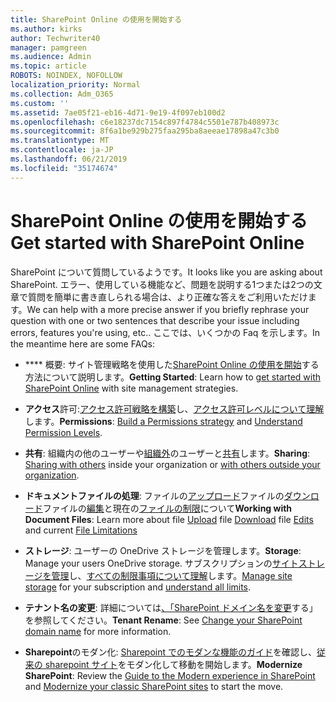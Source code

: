 ```yaml
---
title: SharePoint Online の使用を開始する
ms.author: kirks
author: Techwriter40
manager: pamgreen
ms.audience: Admin
ms.topic: article
ROBOTS: NOINDEX, NOFOLLOW
localization_priority: Normal
ms.collection: Adm_O365
ms.custom: ''
ms.assetid: 7ae05f21-eb16-4d71-9e19-4f097eb100d2
ms.openlocfilehash: c6e18237dc7154c897f4784c5501e787b408973c
ms.sourcegitcommit: 8f6a1be929b275faa295ba8aeeae17898a47c3b0
ms.translationtype: MT
ms.contentlocale: ja-JP
ms.lasthandoff: 06/21/2019
ms.locfileid: "35174674"
---
```

# <a name="get-started-with-sharepoint-online"></a><span data-ttu-id="58f00-102">SharePoint Online の使用を開始する</span><span class="sxs-lookup"><span data-stu-id="58f00-102">Get started with SharePoint Online</span></span>

<span data-ttu-id="58f00-103">SharePoint について質問しているようです。</span><span class="sxs-lookup"><span data-stu-id="58f00-103">It looks like you are asking about SharePoint.</span></span> <span data-ttu-id="58f00-104">エラー、使用している機能など、問題を説明する1つまたは2つの文章で質問を簡単に書き直しられる場合は、より正確な答えをご利用いただけます。</span><span class="sxs-lookup"><span data-stu-id="58f00-104">We can help with a more precise answer if you briefly rephrase your question with one or two sentences that describe your issue including errors, features you're using, etc..</span></span> <span data-ttu-id="58f00-105">ここでは、いくつかの Faq を示します。</span><span class="sxs-lookup"><span data-stu-id="58f00-105">In the meantime here are some FAQs:</span></span>



- <span data-ttu-id="58f00-106">\*\*\*\* 概要: サイト管理戦略を使用した[SharePoint Online の使用を開始](https://docs.microsoft.com/sharepoint/introduction)する方法について説明します。</span><span class="sxs-lookup"><span data-stu-id="58f00-106">**Getting Started**: Learn how to [get started with SharePoint Online](https://docs.microsoft.com/sharepoint/introduction) with site management strategies.</span></span>

- <span data-ttu-id="58f00-107">**アクセス**許可:[アクセス許可戦略を構築](https://docs.microsoft.com/sharepoint/default-sharepoint-groups)し、[アクセス許可レベルについて理解](https://docs.microsoft.com/sharepoint/understanding-permission-levels)します。</span><span class="sxs-lookup"><span data-stu-id="58f00-107">**Permissions**: [Build a Permissions strategy](https://docs.microsoft.com/sharepoint/default-sharepoint-groups) and [Understand Permission Levels](https://docs.microsoft.com/sharepoint/understanding-permission-levels).</span></span>

- <span data-ttu-id="58f00-108">**共有**: 組織内の他のユーザーや[組織外](https://docs.microsoft.com/sharepoint/external-sharing-overview)のユーザーと[共有](https://docs.microsoft.com/sharepoint/default-sharepoint-groups)します。</span><span class="sxs-lookup"><span data-stu-id="58f00-108">**Sharing**: [Sharing with others](https://docs.microsoft.com/sharepoint/default-sharepoint-groups) inside your organization or [with others outside your organization](https://docs.microsoft.com/sharepoint/external-sharing-overview).</span></span>

- <span data-ttu-id="58f00-109">**ドキュメントファイルの処理**: ファイルの[アップロード](https://support.office.com/article/Upload-a-folder-or-files-to-a-document-library-eb18fcba-c953-4d45-8d90-8da66edeacdb)ファイルの[ダウンロード](https://support.office.com/article/Download-files-and-folders-from-OneDrive-or-SharePoint-5c7397b7-19c7-4893-84fe-d02e8fa5df05)ファイルの[編集](https://support.office.com/article/Edit-a-document-in-a-document-library-02d8497f-1c13-4114-949a-b8466f639b07)と現在の[ファイルの制限](https://support.office.com/article/invalid-file-names-and-file-types-in-onedrive-onedrive-for-business-and-sharepoint-64883a5d-228e-48f5-b3d2-eb39e07630fa?ui=en-US&amp;rs=en-US&amp;ad=US)について</span><span class="sxs-lookup"><span data-stu-id="58f00-109">**Working with Document Files**: Learn more about file [Upload](https://support.office.com/article/Upload-a-folder-or-files-to-a-document-library-eb18fcba-c953-4d45-8d90-8da66edeacdb) file [Download](https://support.office.com/article/Download-files-and-folders-from-OneDrive-or-SharePoint-5c7397b7-19c7-4893-84fe-d02e8fa5df05) file [Edits](https://support.office.com/article/Edit-a-document-in-a-document-library-02d8497f-1c13-4114-949a-b8466f639b07) and current [File Limitations](https://support.office.com/article/invalid-file-names-and-file-types-in-onedrive-onedrive-for-business-and-sharepoint-64883a5d-228e-48f5-b3d2-eb39e07630fa?ui=en-US&amp;rs=en-US&amp;ad=US)</span></span>

- <span data-ttu-id="58f00-110">**ストレージ**: ユーザーの OneDrive ストレージ</a>を管理します。</span><span class="sxs-lookup"><span data-stu-id="58f00-110">**Storage**: Manage your users OneDrive storage</a>.</span></span> <span data-ttu-id="58f00-111">サブスクリプションの[サイトストレージを管理](https://docs.microsoft.com/sharepoint/manage-site-collection-storage-limits)し、[すべての制限事項について理解](https://docs.microsoft.com/office365/servicedescriptions/sharepoint-online-service-description/sharepoint-online-limits)します。</span><span class="sxs-lookup"><span data-stu-id="58f00-111">[Manage site storage](https://docs.microsoft.com/sharepoint/manage-site-collection-storage-limits) for your subscription and [understand all limits](https://docs.microsoft.com/office365/servicedescriptions/sharepoint-online-service-description/sharepoint-online-limits).</span></span>

- <span data-ttu-id="58f00-112">**テナント名の変更**: 詳細については[、「SharePoint ドメイン名を変更](https://docs.microsoft.com/sharepoint/change-your-sharepoint-domain-name)する」を参照してください。</span><span class="sxs-lookup"><span data-stu-id="58f00-112">**Tenant Rename**: See [Change your SharePoint domain name](https://docs.microsoft.com/sharepoint/change-your-sharepoint-domain-name) for more information.</span></span>

- <span data-ttu-id="58f00-113">**Sharepoint**のモダン化: [Sharepoint でのモダンな機能のガイド](https://docs.microsoft.com/sharepoint/guide-to-sharepoint-modern-experience)を確認し、[従来の sharepoint サイト](https://docs.microsoft.com/sharepoint/dev/transform/modernize-classic-sites)をモダン化して移動を開始します。</span><span class="sxs-lookup"><span data-stu-id="58f00-113">**Modernize SharePoint**: Review the [Guide to the Modern experience in SharePoint](https://docs.microsoft.com/sharepoint/guide-to-sharepoint-modern-experience) and [Modernize your classic SharePoint sites](https://docs.microsoft.com/sharepoint/dev/transform/modernize-classic-sites) to start the move.</span></span>

